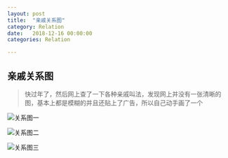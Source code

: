 ```yaml
---
layout: post
title:  "亲戚关系图"
category: Relation
date:   2018-12-16 00:00:00
categories: Relation

---
```


## 亲戚关系图

>  快过年了，然后网上查了一下各种亲戚叫法，发现网上并没有一张清晰的图，基本上都是模糊的并且还贴上了广告，所以自己动手画了一个	

![关系图一](./asstes/images/1.png)

![关系图二](./asstes/images/2.png)

![关系图三](./asstes/images/3.png)
